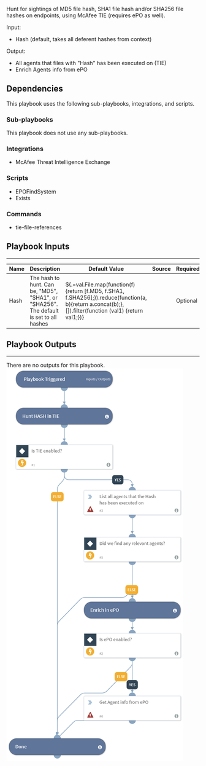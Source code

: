Hunt for sightings of MD5 file hash, SHA1 file hash and/or SHA256 file hashes on endpoints, using McAfee TIE (requires ePO as well).

Input:
* Hash (default, takes all deferent hashes from context)

Output:
* All agents that files with "Hash" has been executed on (TIE)
* Enrich Agents info from ePO

## Dependencies
This playbook uses the following sub-playbooks, integrations, and scripts.

### Sub-playbooks
This playbook does not use any sub-playbooks.

### Integrations
* McAfee Threat Intelligence Exchange

### Scripts
* EPOFindSystem
* Exists

### Commands
* tie-file-references

## Playbook Inputs
---

| **Name** | **Description** | **Default Value** | **Source** | **Required** |
| --- | --- | --- | --- | --- |
| Hash | The hash to hunt. Can be, "MD5", "SHA1", or "SHA256". The default is set to all hashes | ${.=val.File.map(function(f) {return [f.MD5, f.SHA1, f.SHA256];}).reduce(function(a, b){return a.concat(b);}, []).filter(function (val1) {return val1;})} |  | Optional |

## Playbook Outputs
---
There are no outputs for this playbook.
![TIE_IOC_Hunt](https://github.com/ElazarK/content-docs/blob/master/images/playbooks/TIE_IOC_Hunt.png)
